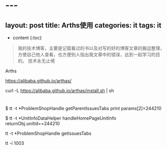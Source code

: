 # ---
layout: post
title: Arths使用
categories: it
tags:  it 
---

* content
{:toc}

> 我的技术博客，主要是记载看过的书以及对写的好的博客文章的搬运整理，方便自己他人查看，也方便别人指出我文章中的错误，达到一起学习的目的。
> 技术永无止境

Arths

https://alibaba.github.io/arthas/

curl -L https://alibaba.github.io/arthas/install.sh | sh


# 

$ tt -t *ProblemShopHandle getParentIssuesTabs print params[2]=244210

$ tt -t  *UnitInfoDataHelper handleHomePageUnitInfo   returnObj.unitId==244210

tt -t *ProblemShopHandle getIssuesTabs

tt -i 1003